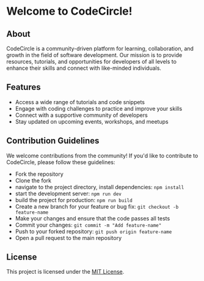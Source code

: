 # Welcome to CodeCircle!

## About
CodeCircle is a community-driven platform for learning, collaboration, and growth in the field of software development. Our mission is to provide resources, tutorials, and opportunities for developers of all levels to enhance their skills and connect with like-minded individuals.

## Features
- Access a wide range of tutorials and code snippets
- Engage with coding challenges to practice and improve your skills
- Connect with a supportive community of developers
- Stay updated on upcoming events, workshops, and meetups

## Contribution Guidelines
We welcome contributions from the community! If you'd like to contribute to CodeCircle, please follow these guidelines:
- Fork the repository
- Clone the fork
- navigate to the project directory, install dependencies: `npm install`
- start the development server: `npm run dev`
- build the project for production: `npm run build`
- Create a new branch for your feature or bug fix: `git checkout -b feature-name`
- Make your changes and ensure that the code passes all tests
- Commit your changes: `git commit -m "Add feature-name"`
- Push to your forked repository: `git push origin feature-name`
- Open a pull request to the main repository


## License
This project is licensed under the [MIT License](LICENSE).
